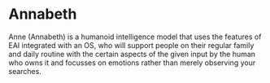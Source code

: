 # Annabeth
Anne (Annabeth) is a humanoid intelligence model that uses the features of EAI integrated with an OS, who will support people on their regular family and daily routine with the certain aspects of the given input by the human who owns it and focusses on emotions rather than merely observing your searches.
